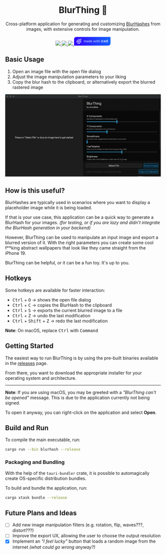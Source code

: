 <div align="center" style="margin-top: 24px;">
    <div>
        <h1>BlurThing 🌄</h1>
        <span>Cross-platform application for generating and customizing <a href="https://blurha.sh">
            BlurHashes</a> from<br/>images, with extensive controls for
            image manipulation.</span>
    </div>
    <br/>
    <a href="https://github.com/sonodima/blurthing/releases/latest"> 
        <img src="https://img.shields.io/github/v/release/sonodima/blurthing?style=for-the-badge&color=yellow"/>
    </a>
    <a href="https://github.com/sonodima/blurthing/actions/workflows/ci.yml"> 
        <img src="https://img.shields.io/github/actions/workflow/status/sonodima/blurthing/ci.yml?style=for-the-badge&label=CI%20Status"/>
    </a>
    <a href="LICENSE"> 
        <img src="https://img.shields.io/badge/license-MIT-blue.svg?style=for-the-badge"/>
    </a>
    <a href="https://github.com/iced-rs/iced">
        <img alt="Made with Iced" src="assets/made-with-iced.svg" height="28px" />
    </a>
</div>

## Basic Usage

1. Open an image file with the open file dialog
2. Adjust the image manipulation parameters to your liking
3. Copy the blur hash to the clipboard, or alternatively export the blurred rastered image

![Application Demo](assets/demo.gif)

## How is this useful?

BlurHashes are typically used in scenarios where you want to display a placeholder image while it is being loaded.

If that is your use case, this application can be a quick way to generate a BlurHash for your images. _(for testing, or if you are lazy and didn't integrate the BlurHash generation in your backend)_

However, BlurThing can be used to manipulate an input image and export a blurred version of it.
With the right parameters you can create some cool f\*\*king abstract wallpapers that look like they came straight from the iPhone 19.

BlurThing can be helpful, or it can be a fun toy. It's up to you.

## Hotkeys

Some hotkeys are available for faster interaction:

- <kbd>Ctrl</kbd> + <kbd>O</kbd> -> shows the open file dialog
- <kbd>Ctrl</kbd> + <kbd>C</kbd> -> copies the BlurHash to the clipboard
- <kbd>Ctrl</kbd> + <kbd>S</kbd> -> exports the current blurred image to a file
- <kbd>Ctrl</kbd> + <kbd>Z</kbd> -> undo the last modification
- <kbd>Ctrl</kbd> + <kbd>Shift</kbd> + <kbd>Z</kbd> -> redo the last modification

**Note**: On macOS, replace <kbd>Ctrl</kbd> with <kbd>Command</kbd>

## Getting Started

The easiest way to run BlurThing is by using the pre-built binaries available in the
[releases](https://github.com/sonodima/blurthing/releases/latest) page.

From there, you want to download the appropriate installer for your operating system
and architecture.

---

**Note**: If you are using macOS, you may be greeted with a _"BlurThing can't be opened"_
message. This is due to the application currently not being signed.

To open it anyway, you can right-click on the application and select **Open**.

## Build and Run

To compile the main executable, run:

```sh
cargo run --bin blurhash --release
```

### Packaging and Bundling

With the help of the `tauri-bundler` crate, it is possible to automagically create
OS-specific distribution bundles.

To build and bundle the application, run:

```sh
cargo xtask bundle --release
```

## Future Plans and Ideas

- [ ] Add new image manipulation filters (e.g. rotation, flip, waves???, distort???)
- [ ] Improve the export UX, allowing the user to choose the output resolution
- [x] Implement an _"I feel lucky"_ button that loads a random image from the internet _(what could go wrong anyway?)_
